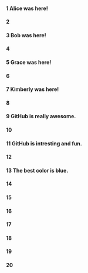 #### 1 Alice was here!
#### 2
#### 3 Bob was here!
#### 4
#### 5 Grace was here! 
#### 6
#### 7 Kimberly was here!
#### 8
#### 9 GitHub is really awesome.
#### 10
#### 11 GitHub is intresting and fun.
#### 12
#### 13 The best color is blue.
#### 14
#### 15
#### 16
#### 17
#### 18
#### 19
#### 20